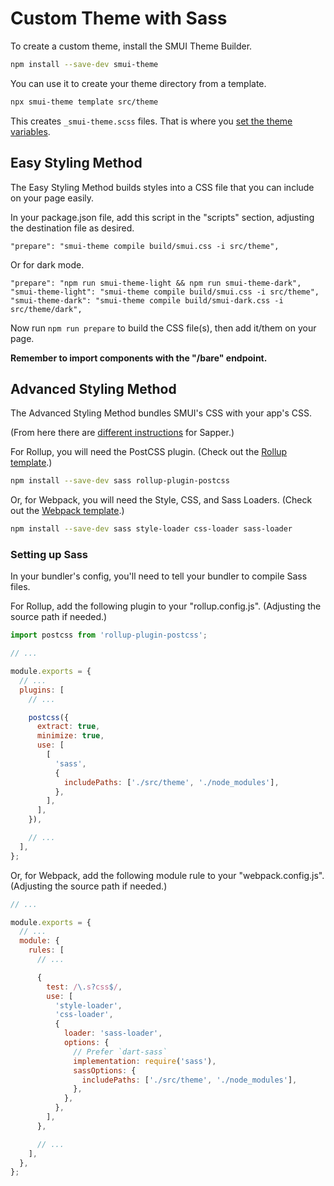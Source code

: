 # Custom Theme with Sass

To create a custom theme, install the SMUI Theme Builder.

```sh
npm install --save-dev smui-theme
```

You can use it to create your theme directory from a template.

```sh
npx smui-theme template src/theme
```

This creates `_smui-theme.scss` files. That is where you [set the theme variables](THEMING.md).

## Easy Styling Method

The Easy Styling Method builds styles into a CSS file that you can include on your page easily.

In your package.json file, add this script in the "scripts" section, adjusting the destination file as desired.

```
"prepare": "smui-theme compile build/smui.css -i src/theme",
```

Or for dark mode.

```
"prepare": "npm run smui-theme-light && npm run smui-theme-dark",
"smui-theme-light": "smui-theme compile build/smui.css -i src/theme",
"smui-theme-dark": "smui-theme compile build/smui-dark.css -i src/theme/dark",
```

Now run `npm run prepare` to build the CSS file(s), then add it/them on your page.

**Remember to import components with the "/bare" endpoint.**

## Advanced Styling Method

The Advanced Styling Method bundles SMUI's CSS with your app's CSS.

(From here there are [different instructions](SAPPER.md) for Sapper.)

For Rollup, you will need the PostCSS plugin. (Check out the [Rollup template](https://github.com/hperrin/smui-example-rollup).)

```sh
npm install --save-dev sass rollup-plugin-postcss
```

Or, for Webpack, you will need the Style, CSS, and Sass Loaders. (Check out the [Webpack template](https://github.com/hperrin/smui-example-webpack).)

```sh
npm install --save-dev sass style-loader css-loader sass-loader
```

### Setting up Sass

In your bundler's config, you'll need to tell your bundler to compile Sass files.

For Rollup, add the following plugin to your "rollup.config.js". (Adjusting the source path if needed.)

```js
import postcss from 'rollup-plugin-postcss';

// ...

module.exports = {
  // ...
  plugins: [
    // ...

    postcss({
      extract: true,
      minimize: true,
      use: [
        [
          'sass',
          {
            includePaths: ['./src/theme', './node_modules'],
          },
        ],
      ],
    }),

    // ...
  ],
};
```

Or, for Webpack, add the following module rule to your "webpack.config.js". (Adjusting the source path if needed.)

```js
// ...

module.exports = {
  // ...
  module: {
    rules: [
      // ...

      {
        test: /\.s?css$/,
        use: [
          'style-loader',
          'css-loader',
          {
            loader: 'sass-loader',
            options: {
              // Prefer `dart-sass`
              implementation: require('sass'),
              sassOptions: {
                includePaths: ['./src/theme', './node_modules'],
              },
            },
          },
        ],
      },

      // ...
    ],
  },
};
```
